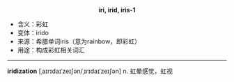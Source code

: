 
**<center>iri, irid, iris-1</center>**

- <span class="definition">含义：彩虹</span>
- <span class="definition">变体：irido</span>
- <span class="definition">来源：希腊单词iris（意为rainbow，即彩虹）</span>
- <span class="definition">用途：构成彩虹相关词汇</span>

---


<span class="vocabulary">**iridization**</span> [ˌaɪrɪdaɪˈzeɪʃən/ˌɪrɪdaɪˈzeɪʃən] n. 虹晕感觉，虹视
